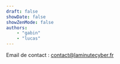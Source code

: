 ```yaml
---
draft: false
showDate: false
showZenMode: false
authors:
    - "gabin"
    - "lucas"
---
```


Email de contact : contact@laminutecyber.fr